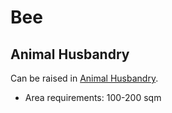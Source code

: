 # Bee

## Animal Husbandry

Can be raised in [Animal Husbandry]().

* Area requirements: 100-200 sqm
